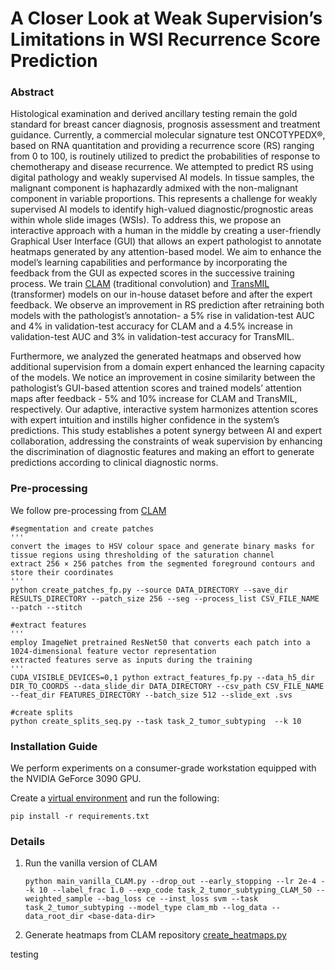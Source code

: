 # A Closer Look at Weak Supervision’s Limitations in WSI Recurrence Score Prediction

### Abstract

Histological examination and derived ancillary testing remain the gold standard for breast cancer diagnosis, prognosis assessment and treatment guidance. Currently, a commercial molecular signature test ONCOTYPEDX®, based on RNA quantitation and providing a recurrence score (RS) ranging from 0 to 100, is routinely utilized to predict the probabilities of response to chemotherapy and disease recurrence. We attempted to predict RS using digital pathology and weakly supervised AI models. In tissue samples, the malignant component is haphazardly admixed with the non-malignant component in variable proportions. This represents a challenge for weakly supervised AI models to identify high-valued diagnostic/prognostic areas within whole slide images (WSIs). To address this, we propose an interactive approach with a human in the middle by creating a user-friendly Graphical User Interface (GUI) that allows an expert pathologist to annotate heatmaps generated by any attention-based model. We aim to enhance the model’s learning capabilities and performance by incorporating the feedback from the GUI as expected scores in the successive training process. We train [CLAM](https://github.com/mahmoodlab/CLAM) (traditional convolution) and [TransMIL](https://github.com/szc19990412/TransMIL) (transformer) models on our in-house dataset before and after the expert feedback. We observe an improvement in RS prediction after retraining both models with the pathologist’s annotation- a 5% rise in validation-test AUC and 4% in validation-test accuracy for CLAM and a 4.5% increase in validation-test AUC and 3% in validation-test accuracy for TransMIL. 
  
Furthermore, we analyzed the generated heatmaps and observed how additional supervision from a domain expert enhanced the learning capacity of the models. We notice an improvement in cosine similarity between the pathologist’s GUI-based attention scores and trained models’ attention maps after feedback - 5% and 10% increase for CLAM and TransMIL, respectively. Our adaptive, interactive system harmonizes attention scores with expert intuition and instills higher confidence in the system’s predictions. This study establishes a potent synergy between AI and expert collaboration, addressing the constraints of weak supervision by enhancing the discrimination of diagnostic features and making an effort to generate predictions according to clinical diagnostic norms.

### Pre-processing

We follow pre-processing from [CLAM](https://github.com/mahmoodlab/CLAM)
```
#segmentation and create patches
'''
convert the images to HSV colour space and generate binary masks for tissue regions using thresholding of the saturation channel
extract 256 × 256 patches from the segmented foreground contours and store their coordinates
'''
python create_patches_fp.py --source DATA_DIRECTORY --save_dir RESULTS_DIRECTORY --patch_size 256 --seg --process_list CSV_FILE_NAME --patch --stitch

#extract features
'''
employ ImageNet pretrained ResNet50 that converts each patch into a 1024-dimensional feature vector representation
extracted features serve as inputs during the training
'''
CUDA_VISIBLE_DEVICES=0,1 python extract_features_fp.py --data_h5_dir DIR_TO_COORDS --data_slide_dir DATA_DIRECTORY --csv_path CSV_FILE_NAME --feat_dir FEATURES_DIRECTORY --batch_size 512 --slide_ext .svs

#create splits
python create_splits_seq.py --task task_2_tumor_subtyping  --k 10
```

### Installation Guide

We perform experiments on a consumer-grade workstation equipped with the NVIDIA GeForce 3090 GPU. 

Create a [virtual environment](https://docs.python.org/3/library/venv.html) and run the following:

```
pip install -r requirements.txt
```

### Details

1. Run the vanilla version of CLAM
   ```
   python main_vanilla_CLAM.py --drop_out --early_stopping --lr 2e-4 --k 10 --label_frac 1.0 --exp_code task_2_tumor_subtyping_CLAM_50 --weighted_sample --bag_loss ce --inst_loss svm --task task_2_tumor_subtyping --model_type clam_mb --log_data --data_root_dir <base-data-dir>
   ```

2. Generate heatmaps from CLAM repository [create_heatmaps.py](https://github.com/mahmoodlab/CLAM/blob/master/create_heatmaps.py)


testing
